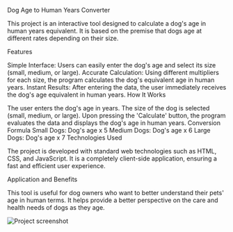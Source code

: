 Dog Age to Human Years Converter

This project is an interactive tool designed to calculate a dog's age in human years equivalent. It is based on the premise that dogs age at different rates depending on their size.

Features

Simple Interface: Users can easily enter the dog's age and select its size (small, medium, or large).
Accurate Calculation: Using different multipliers for each size, the program calculates the dog's equivalent age in human years.
Instant Results: After entering the data, the user immediately receives the dog's age equivalent in human years.
How It Works

The user enters the dog's age in years.
The size of the dog is selected (small, medium, or large).
Upon pressing the 'Calculate' button, the program evaluates the data and displays the dog's age in human years.
Conversion Formula
Small Dogs: Dog's age x 5
Medium Dogs: Dog's age x 6
Large Dogs: Dog's age x 7
Technologies Used

The project is developed with standard web technologies such as HTML, CSS, and JavaScript. It is a completely client-side application, ensuring a fast and efficient user experience.

Application and Benefits

This tool is useful for dog owners who want to better understand their pets' age in human terms. It helps provide a better perspective on the care and health needs of dogs as they age.


![Project screenshot](https://app.hundezonen.ch/docs/IMG_0092.PNG)
